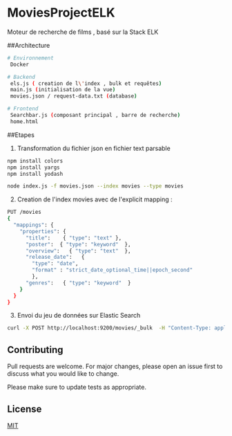# MoviesProjectELK

Moteur de recherche de films , basé sur la Stack ELK

##Architecture 

```bash
# Environnement 
 Docker 

# Backend
 els.js ( creation de l\'index , bulk et requêtes)
 main.js (initialisation de la vue)
 movies.json / request-data.txt (database)

# Frontend
 Searchbar.js (composant principal , barre de recherche)
 home.html
```


##Etapes

1. Transformation du fichier json en fichier text parsable

```bash
npm install colors
npm install yargs
npm install yodash

node index.js -f movies.json --index movies --type movies
```


2. Creation de l'index movies avec de l'explicit mapping :

```bash
PUT /movies
{
  "mappings": {
    "properties": {
      "title":    { "type": "text" },  
      "poster":  { "type": "keyword"  }, 
      "overview":   { "type": "text"  },
      "release_date":   { 
        "type": "date",
        "format" : "strict_date_optional_time||epoch_second"  
        },
      "genres":   { "type": "keyword"  }
    }
  }
}
```

3. Envoi du jeu de données sur Elastic Search 

```bash
curl -X POST http://localhost:9200/movies/_bulk  -H "Content-Type: application/json" --data-binary @request-data.txt
```


## Contributing
Pull requests are welcome. For major changes, please open an issue first to discuss what you would like to change.

Please make sure to update tests as appropriate.

## License
[MIT](https://choosealicense.com/licenses/mit/)
